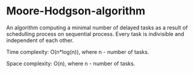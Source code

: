 # Moore-Hodgson-algorithm
An algorithm computing a minimal number of delayed tasks as a result of schedulling process on sequential process. Every task is indivisible and independent of each other.

Time complexity: O(n*log(n)), where n - number of tasks. 

Space complexity: O(n), where n - number of tasks. 

